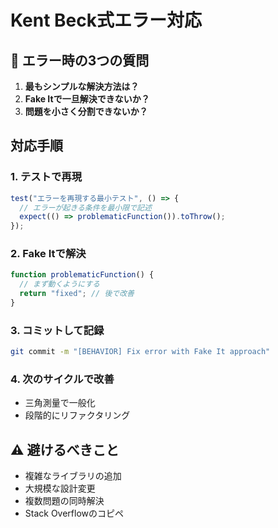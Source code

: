 # Kent Beck式エラー対応

## 🛑 エラー時の3つの質問
1. **最もシンプルな解決方法は？**
2. **Fake Itで一旦解決できないか？**
3. **問題を小さく分割できないか？**

## 対応手順

### 1. テストで再現
```javascript
test("エラーを再現する最小テスト", () => {
  // エラーが起きる条件を最小限で記述
  expect(() => problematicFunction()).toThrow();
});
```

### 2. Fake Itで解決
```javascript
function problematicFunction() {
  // まず動くようにする
  return "fixed"; // 後で改善
}
```

### 3. コミットして記録
```bash
git commit -m "[BEHAVIOR] Fix error with Fake It approach"
```

### 4. 次のサイクルで改善
- 三角測量で一般化
- 段階的にリファクタリング

## ⚠️ 避けるべきこと
- 複雑なライブラリの追加
- 大規模な設計変更
- 複数問題の同時解決
- Stack Overflowのコピペ
